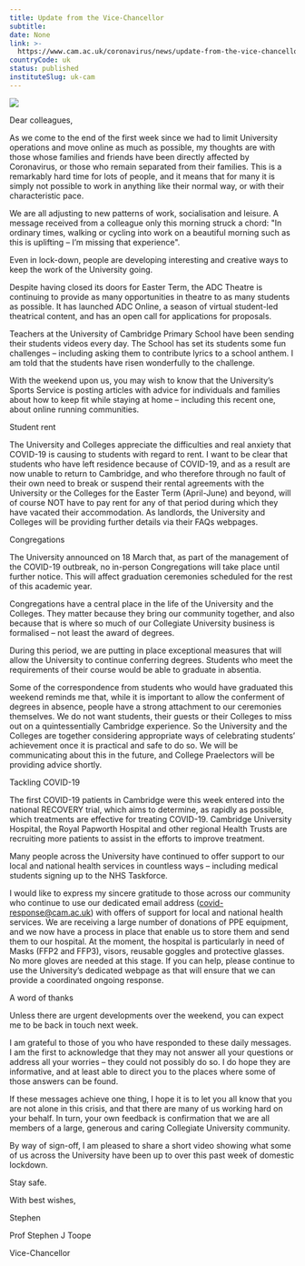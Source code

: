 ```yaml
---
title: Update from the Vice-Chancellor
subtitle: 
date: None
link: >-
  https://www.cam.ac.uk/coronavirus/news/update-from-the-vice-chancellor-4
countryCode: uk
status: published
instituteSlug: uk-cam
---
```

![](https://www.cam.ac.uk/sites/www.cam.ac.uk/files/favicon.ico)

Dear colleagues,

As we come to the end of the first week since we had to limit University operations and move online as much as possible, my thoughts are with those whose families and friends have been directly affected by Coronavirus, or those who remain separated from their families. This is a remarkably hard time for lots of people, and it means that for many it is simply not possible to work in anything like their normal way, or with their characteristic pace.

We are all adjusting to new patterns of work, socialisation and leisure. A message received from a colleague only this morning struck a chord: "In ordinary times, walking or cycling into work on a beautiful morning such as this is uplifting – I’m missing that experience".

Even in lock-down, people are developing interesting and creative ways to keep the work of the University going.

Despite having closed its doors for Easter Term, the ADC Theatre is continuing to provide as many opportunities in theatre to as many students as possible. It has launched ADC Online, a season of virtual student-led theatrical content, and has an open call for applications for proposals.

Teachers at the University of Cambridge Primary School have been sending their students videos every day. The School has set its students some fun challenges – including asking them to contribute lyrics to a school anthem. I am told that the students have risen wonderfully to the challenge.

With the weekend upon us, you may wish to know that the University’s Sports Service is posting articles with advice for individuals and families about how to keep fit while staying at home – including this recent one, about online running communities.

Student rent

The University and Colleges appreciate the difficulties and real anxiety that COVID-19 is causing to students with regard to rent. I want to be clear that students who have left residence because of COVID-19, and as a result are now unable to return to Cambridge, and who therefore through no fault of their own need to break or suspend their rental agreements with the University or the Colleges for the Easter Term (April-June) and beyond, will of course NOT have to pay rent for any of that period during which they have vacated their accommodation. As landlords, the University and Colleges will be providing further details via their FAQs webpages.

Congregations

The University announced on 18 March that, as part of the management of the COVID-19 outbreak, no in-person Congregations will take place until further notice. This will affect graduation ceremonies scheduled for the rest of this academic year.

Congregations have a central place in the life of the University and the Colleges. They matter because they bring our community together, and also because that is where so much of our Collegiate University business is formalised – not least the award of degrees.

During this period, we are putting in place exceptional measures that will allow the University to continue conferring degrees. Students who meet the requirements of their course would be able to graduate in absentia.

Some of the correspondence from students who would have graduated this weekend reminds me that, while it is important to allow the conferment of degrees in absence, people have a strong attachment to our ceremonies themselves. We do not want students, their guests or their Colleges to miss out on a quintessentially Cambridge experience. So the University and the Colleges are together considering appropriate ways of celebrating students’ achievement once it is practical and safe to do so. We will be communicating about this in the future, and College Praelectors will be providing advice shortly.

Tackling COVID-19

The first COVID-19 patients in Cambridge were this week entered into the national RECOVERY trial, which aims to determine, as rapidly as possible, which treatments are effective for treating COVID-19. Cambridge University Hospital, the Royal Papworth Hospital and other regional Health Trusts are recruiting more patients to assist in the efforts to improve treatment.

Many people across the University have continued to offer support to our local and national health services in countless ways – including medical students signing up to the NHS Taskforce.

I would like to express my sincere gratitude to those across our community who continue to use our dedicated email address (covid-response@cam.ac.uk) with offers of support for local and national health services. We are receiving a large number of donations of PPE equipment, and we now have a process in place that enable us to store them and send them to our hospital. At the moment, the hospital is particularly in need of Masks (FFP2 and FFP3), visors, reusable goggles and protective glasses. No more gloves are needed at this stage. If you can help, please continue to use the University’s dedicated webpage as that will ensure that we can provide a coordinated ongoing response.

A word of thanks

Unless there are urgent developments over the weekend, you can expect me to be back in touch next week.

I am grateful to those of you who have responded to these daily messages. I am the first to acknowledge that they may not answer all your questions or address all your worries – they could not possibly do so. I do hope they are informative, and at least able to direct you to the places where some of those answers can be found.

If these messages achieve one thing, I hope it is to let you all know that you are not alone in this crisis, and that there are many of us working hard on your behalf. In turn, your own feedback is confirmation that we are all members of a large, generous and caring Collegiate University community.

By way of sign-off, I am pleased to share a short video showing what some of us across the University have been up to over this past week of domestic lockdown.

Stay safe.

With best wishes,

Stephen

Prof Stephen J Toope

Vice-Chancellor